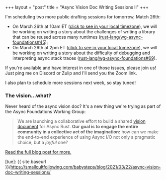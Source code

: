 +++
layout = "post"
title = "Async Vision Doc Writing Sessions II"
+++

I'm scheduling two more public drafting sessions for tomorrow, Match 26th:

* On March 26th at 10am ET ([click to see in your local timezone][noon]), we will be working on writing a story about the challenges of writing a library that can be reused across many runtimes ([rust-lang/wg-async-foundations#45](https://github.com/rust-lang/wg-async-foundations/issues/45));
* On March 26th at 2pm ET ([click to see in your local tomezone][2pm]), we will be working on writing a story about the difficulty of debugging and interpreting async stack traces ([rust-lang/wg-async-foundations#69](https://github.com/rust-lang/wg-async-foundations/issues/69)).

If you're available and have interest in one of those issues, please join us!
Just ping me on Discord or Zulip and I'll send you the Zoom link.

I also plan to schedule more sessions next week, so stay tuned!

[noon]: https://everytimezone.com/s/66582106
[2pm]: https://everytimezone.com/s/206264ec

### The vision...what?

Never heard of the async vision doc? It's a new thing we're trying as part of the Async Foundations Working Group:

> We are launching a collaborative effort to build a shared [vision document][vd] for Async Rust. **Our goal is to engage the entire community in a collective act of the imagination:** how can we make the end-to-end experience of using Async I/O not only a pragmatic choice, but a _joyful_ one?

[Read the full blog post for more.][Async Vision Doc]

[avd]: https://blog.rust-lang.org/2021/03/18/async-vision-doc.html
[vd]: https://rust-lang.github.io/wg-async-foundations/vision.html#-the-vision
[Async Vision Doc]: https://blog.rust-lang.org/2021/03/18/async-vision-doc.html
[sqi]: https://github.com/rust-lang/wg-async-foundations/issues?q=is%3Aopen+is%3Aissue+label%3Astatus-quo-story-ideas
[tue]: {{ site.baseurl }}/https://smallcultfollowing.com/babysteps/blog/2021/03/22/async-vision-doc-writing-sessions/